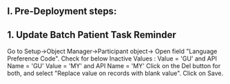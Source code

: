 ## I. Pre-Deployment steps:

## 1. Update Batch Patient Task Reminder
Go to Setup->Object Manager->Participant object-> Open field "Language Preference Code". Check for below Inactive Values :
Value = 'GU' and API Name = 'GU'
Value = 'MY' and API Name = 'MY'
Click on the Del button for both, and select "Replace value on records with blank value".
Click on Save.
